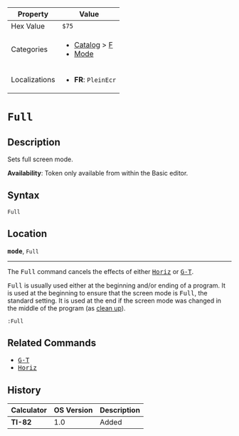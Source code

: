 | Property      | Value |
|---------------|-------|
| Hex Value     | `$75`|
| Categories    | <ul><li>[Catalog](<../categories/Catalog.md>) > [F](<../categories/Catalog.md#F>)</li><li>[Mode](<../categories/Mode.md>)</li></ul> |
| Localizations | <ul><li><b>FR</b>: `PleinEcr`</li></ul> |

# `Full`

## Description
Sets full screen mode.


<b>Availability</b>: Token only available from within the Basic editor.

## Syntax
`Full`

## Location
<tt><kbd><b>mode</b></kbd></tt>, `Full`
<hr>

The <tt>Full</tt> command cancels the effects of either <tt><a href="/horiz">Horiz</a></tt> or <tt><a href="/g-t">G-T</a></tt>.

<tt>Full</tt> is usually used either at the beginning and/or ending of a program. It is used at the beginning to ensure that the screen mode is <tt>Full</tt>, the standard setting. It is used at the end if the screen mode was changed in the middle of the program (as [clean up](/cleanup)).

```ti-basic
:Full
```

## Related Commands

*   <tt><a href="/g-t">G-T</a></tt>
*   <tt><a href="/horiz">Horiz</a></tt>

## History
| Calculator | OS Version | Description |
|------------|------------|-------------|
| <b>TI-82</b> | 1.0 | Added |


